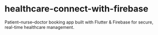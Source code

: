 # healthcare-connect-with-firebase
Patient–nurse–doctor booking app built with Flutter &amp; Firebase for secure, real-time healthcare management.
